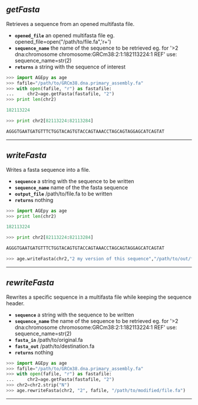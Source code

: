 ## ___getFasta___

Retrieves a sequence from an opened multifasta file.

* **`opened_file`** an opened multifasta file eg. opened_file=open("/path/to/file.fa",'r+')
* **`sequence_name`** the name of the sequence to be retrieved eg. for '>2 dna:chromosome chromosome:GRCm38:2:1:182113224:1 REF' use: sequence_name=str(2)
* **`returns`** a string with the sequence of interest

```python
>>> import AGEpy as age
>>> fafile="/path/to/GRCm38.dna.primary_assembly.fa"
>>> with open(fafile, "r") as fastafile:
...     chr2=age.getFasta(fastafile, "2")
>>> print len(chr2)

182113224

>>> print chr2[82113224:82113284]

AGGGTGAATGATGTTTCTGGTACAGTGTACCAGTAAACCTAGCAGTAGGAGCATCAGTAT
```
___

## ___writeFasta___

Writes a fasta sequence into a file.

* **`sequence`** a string with the sequence to be written
* **`sequence_name`** name of the the fasta sequence
* **`output_file`** /path/to/file.fa to be written
* **`returns`** nothing

```python
>>> import AGEpy as age
>>> print len(chr2)

182113224

>>> print chr2[82113224:82113284]

AGGGTGAATGATGTTTCTGGTACAGTGTACCAGTAAACCTAGCAGTAGGAGCATCAGTAT

>>> age.writeFasta(chr2,"2 my version of this sequence","/path/to/out/file.fa")
```
___

## ___rewriteFasta___

Rewrites a specific sequence in a multifasta file while keeping the sequence header.

* **`sequence`** a string with the sequence to be written
* **`sequence_name`** the name of the sequence to be retrieved eg. for '>2 dna:chromosome chromosome:GRCm38:2:1:182113224:1 REF' use: sequence_name=str(2)
* **`fasta_in`** /path/to/original.fa
* **`fasta_out`** /path/to/destination.fa
* **`returns`** nothing

```python
>>> import AGEpy as age
>>> fafile="/path/to/GRCm38.dna.primary_assembly.fa"
>>> with open(fafile, "r") as fastafile:
...     chr2=age.getFasta(fastafile, "2")
>>> chr2=chr2.strip("N")
>>> age.rewriteFasta(chr2, "2", fafile, "/path/to/modified/file.fa")
```
___
